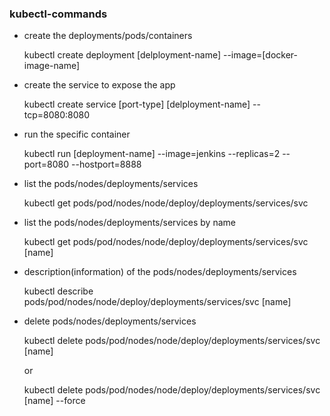 ### kubectl-commands

* create the deployments/pods/containers

  kubectl create deployment [delployment-name] --image=[docker-image-name]
  
* create the service to expose the app

  kubectl create service [port-type]  [delployment-name] --tcp=8080:8080
  
* run the specific container

  kubectl run [deployment-name] --image=jenkins --replicas=2 --port=8080 --hostport=8888

* list the pods/nodes/deployments/services

  kubectl get pods/pod/nodes/node/deploy/deployments/services/svc

* list the pods/nodes/deployments/services by name

  kubectl get pods/pod/nodes/node/deploy/deployments/services/svc [name]

* description(information) of the pods/nodes/deployments/services

  kubectl describe pods/pod/nodes/node/deploy/deployments/services/svc [name]

* delete pods/nodes/deployments/services

  kubectl delete pods/pod/nodes/node/deploy/deployments/services/svc [name] 
  
  or
  
  kubectl delete pods/pod/nodes/node/deploy/deployments/services/svc [name] --force


  
  
